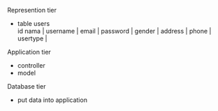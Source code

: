 Represention tier<br>
- table users<br>
id nama | username | email | password | gender | address | phone | usertype |<br>

Application tier<br>
- controller<br>
- model<br>

Database tier<br>
- put data into application<br>
